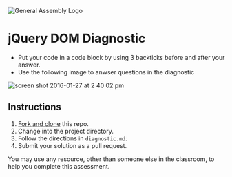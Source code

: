 ![General Assembly Logo](https://camo.githubusercontent.com/1a91b05b8f4d44b5bbfb83abac2b0996d8e26c92/687474703a2f2f692e696d6775722e636f6d2f6b6538555354712e706e67)

# jQuery DOM Diagnostic

- Put your code in a code block by using 3 backticks before and after your answer.
- Use the following image to anwser questions in the diagnostic

![screen shot 2016-01-27 at 2 40 02 pm](https://cloud.githubusercontent.com/assets/10408784/12626079/ca90ba0c-c504-11e5-8839-27b4f967f4ff.png)

## Instructions

1. [Fork and clone](https://github.com/ga-wdi-boston/meta/wiki/ForkAndClone) this repo.
2. Change into the project directory.
3. Follow the directions in `diagnostic.md`.
4. Submit your solution as a pull request.

You may use any resource, other than someone else in the classroom, to help you complete this assessment.
